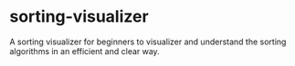# sorting-visualizer
A sorting visualizer for beginners to visualizer and understand the sorting algorithms in an efficient and clear way.
